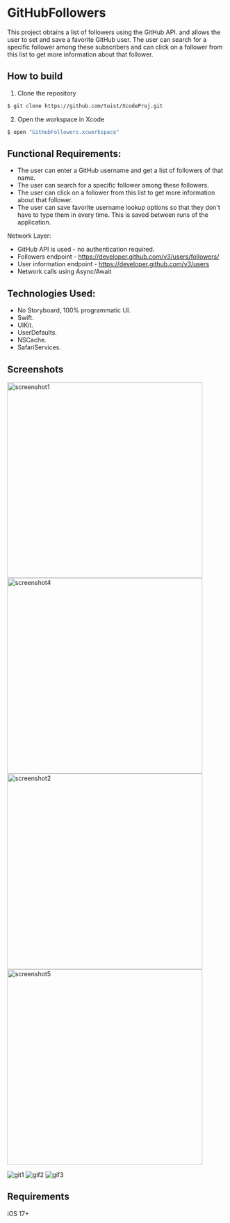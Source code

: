 # GitHubFollowers
This project obtains a list of followers using the GitHub API. and allows the user to set and save a favorite GitHub user. The user can search for a specific follower
among these subscribers and can click on a follower from this list to get more information about that follower.

## How to build
1. Clone the repository
```bash
$ git clone https://github.com/tuist/XcodeProj.git
```
2.  Open the workspace in Xcode
```bash
$ open "GitHubFollowers.xcworkspace"
```

## Functional Requirements:
- The user can enter a GitHub username and get a list of followers of that name.
- The user can search for a specific follower among these followers.
- The user can click on a follower from this list to get more information about that follower.
- The user can save favorite username lookup options so that they don't have to type them in every time. This is saved between runs of the application.

Network Layer:
- GitHub API is used - no authentication required.
- Followers endpoint - https://developer.github.com/v3/users/followers/
- User information endpoint - https://developer.github.com/v3/users
- Network calls using Async/Await

## Technologies Used:
- No Storyboard, 100% programmatic UI.
- Swift.
- UIKit.
- UserDefaults.
- NSCache.
- SafariServices.

## Screenshots
<img width="449" alt="screenshot1" src="https://github.com/user-attachments/assets/6170b832-9479-4cf1-b24e-8b37a2641971">
<img width="449" alt="screenshot4" src="https://github.com/user-attachments/assets/8da9623c-0eb8-4c21-b434-616738f30195">
<img width="449" alt="screenshot2" src="https://github.com/user-attachments/assets/1414d9eb-7ad0-4011-ab2f-f1051fd3b3dc">
<img width="449" alt="screenshot5" src="https://github.com/user-attachments/assets/09b8c2fb-6e80-48d6-8460-86c4e4b5e69a">

![git1](https://github.com/user-attachments/assets/c241b418-54d9-4636-9f9c-2f39dffb22f8)
![gif2](https://github.com/user-attachments/assets/6f4407df-eeeb-4be0-81a5-3768ad312e6e)
![gif3](https://github.com/user-attachments/assets/2d63eec0-5abd-4f22-82d1-1af67c8810bd)

## Requirements
   iOS 17+
